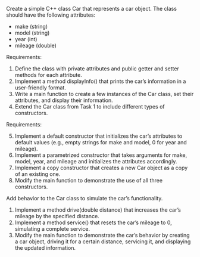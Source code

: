 Create a simple C++ class Car that represents a car object. The class should have the following attributes:
- make (string) 
- model (string)
- year (int)
- mileage (double)
  
Requirements:
1. Define the class with private attributes and public getter and setter methods for each attribute. 
2. Implement a method displayInfo() that prints the car’s information in a user-friendly format.
3. Write a main function to create a few instances of the Car class, set their attributes, and display their information.
4. Extend the Car class from Task 1 to include different types of constructors.

Requirements:

5. Implement a default constructor that initializes the car’s attributes to default values (e.g., empty strings for make and model, 0 for year and mileage). 
6. Implement a parametrized constructor that takes arguments for make, model, year, and mileage and initializes the attributes accordingly.
7. Implement a copy constructor that creates a new Car object as a copy of an existing one.
8. Modify the main function to demonstrate the use of all three constructors.

Add behavior to the Car class to simulate the car’s functionality.
1. Implement a method drive(double distance) that increases the car’s mileage by the specified distance.
2. Implement a method service() that resets the car’s mileage to 0, simulating a complete service.
3. Modify the main function to demonstrate the car’s behavior by creating a car object, driving it for a certain distance, servicing it, and displaying the updated information.
